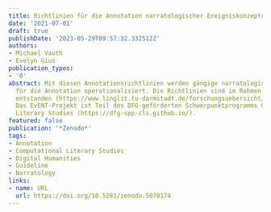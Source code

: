 ```yaml
---
title: Richtlinien für die Annotation narratologischer Ereigniskonzepte
date: '2021-07-01'
draft: true
publishDate: '2023-05-29T09:57:32.332512Z'
authors:
- Michael Vauth
- Evelyn Gius
publication_types:
- '0'
abstract: Mit diesen Annotationsrichtlinien werden gängige narratologische Ereigniskonzepte
  für die Annotation operationalisiert. Die Richtlinien sind im Rahmen des EvENT-Projekts
  entstanden (https://www.linglit.tu-darmstadt.de/forschungsuebersicht/index.de.jsp).
  Das EvENT-Projekt ist Teil des DFG-geförderten Schwerpunktprogramms Computational
  Literary Studies (https://dfg-spp-cls.github.io/).
featured: false
publication: '*Zenodo*'
tags:
- Annotation
- Computational Literary Studies
- Digital Humanities
- Guideline
- Narratology
links:
- name: URL
  url: https://doi.org/10.5281/zenodo.5078174
---
```


